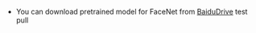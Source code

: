* You can download pretrained model for FaceNet from [BaiduDrive](http://pan.baidu.com/s/1bp4h4JH)
test pull
